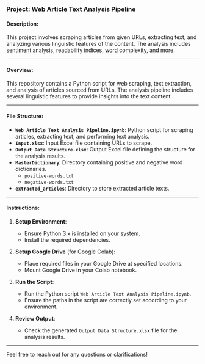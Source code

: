 ### Project: Web Article Text Analysis Pipeline

#### Description:
This project involves scraping articles from given URLs, extracting text, and analyzing various linguistic features of the content. The analysis includes sentiment analysis, readability indices, word complexity, and more.

---

#### Overview:

This repository contains a Python script for web scraping, text extraction, and analysis of articles sourced from URLs. The analysis pipeline includes several linguistic features to provide insights into the text content.

---

#### File Structure:

- **`Web Article Text Analysis Pipeline.ipynb`**: Python script for scraping articles, extracting text, and performing text analysis.
- **`Input.xlsx`**: Input Excel file containing URLs to scrape.
- **`Output Data Structure.xlsx`**: Output Excel file defining the structure for the analysis results.
- **`MasterDictionary`**: Directory containing positive and negative word dictionaries.
  - `positive-words.txt`
  - `negative-words.txt`
- **`extracted_articles`**: Directory to store extracted article texts.

---

#### Instructions:

1. **Setup Environment**:
   - Ensure Python 3.x is installed on your system.
   - Install the required dependencies.

2. **Setup Google Drive** (for Google Colab):
   - Place required files in your Google Drive at specified locations.
   - Mount Google Drive in your Colab notebook.

3. **Run the Script**:
   - Run the Python script `Web Article Text Analysis Pipeline.ipynb`.
   - Ensure the paths in the script are correctly set according to your environment.

4. **Review Output**:
   - Check the generated `Output Data Structure.xlsx` file for the analysis results.

---
Feel free to reach out for any questions or clarifications!
